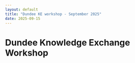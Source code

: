 ```yaml
---
layout: default
title: "Dundee KE workshop - September 2025"
date: 2025-09-15
---
```


# Dundee Knowledge Exchange Workshop
